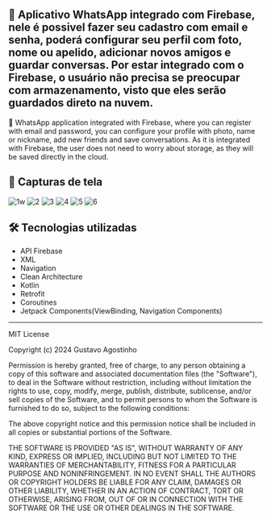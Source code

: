 🚀 Aplicativo WhatsApp integrado com Firebase, nele é possivel fazer seu cadastro com email e senha, poderá configurar seu perfil com foto, nome ou apelido, adicionar novos amigos e guardar conversas.
Por estar integrado com o Firebase, o usuário não precisa se preocupar com armazenamento, visto que eles serão guardados direto na nuvem.
------------------------------------------------------------------------------------------------------------------------------------------------------------------------------------------------------
🚀 WhatsApp application integrated with Firebase, where you can register with email and password, you can configure your profile with photo, name or nickname, add new friends and save conversations.
As it is integrated with Firebase, the user does not need to worry about storage, as they will be saved directly in the cloud.

📸 Capturas de tela
------------------------------------------------------------------------------------------------------------------------------------------------------------------------------------------------------
![1w](https://github.com/user-attachments/assets/a2c707b6-f31a-483f-8590-1f87bef10bde)
![2](https://github.com/user-attachments/assets/460301fb-0543-4b50-925b-0b5b0e70b330)
![3](https://github.com/user-attachments/assets/762ca23a-09d3-498d-825e-0822e48f2ac2)
![4](https://github.com/user-attachments/assets/13cecf85-9cfb-4bdb-ab5f-0d680f9c5197)
![5](https://github.com/user-attachments/assets/aa1fbb9f-8123-4f1d-8a47-cdac44d5b401)
![6](https://github.com/user-attachments/assets/9ef4adab-5572-49c6-88b0-1fbc06a4cdc3)

🛠️ Tecnologias utilizadas
------------------------------------------------------------------------------------------------------------------------------------------------------------------------------------------------------
- API Firebase
- XML
- Navigation
- Clean Architecture
- Kotlin
- Retrofit
- Coroutines
- Jetpack Components(ViewBinding, Navigation Components)
------------------------------------------------------------------------------------------------------------------------------------------------------------------------------------------------------ 
MIT License

Copyright (c) 2024 Gustavo Agostinho

Permission is hereby granted, free of charge, to any person obtaining a copy of this software and associated documentation files (the "Software"), to deal in the Software without restriction, including without limitation the rights to use, copy, modify, merge, publish, distribute, sublicense, and/or sell copies of the Software, and to permit persons to whom the Software is furnished to do so, subject to the following conditions:

The above copyright notice and this permission notice shall be included in all copies or substantial portions of the Software.

THE SOFTWARE IS PROVIDED "AS IS", WITHOUT WARRANTY OF ANY KIND, EXPRESS OR IMPLIED, INCLUDING BUT NOT LIMITED TO THE WARRANTIES OF MERCHANTABILITY, FITNESS FOR A PARTICULAR PURPOSE AND NONINFRINGEMENT. IN NO EVENT SHALL THE AUTHORS OR COPYRIGHT HOLDERS BE LIABLE FOR ANY CLAIM, DAMAGES OR OTHER LIABILITY, WHETHER IN AN ACTION OF CONTRACT, TORT OR OTHERWISE, ARISING FROM, OUT OF OR IN CONNECTION WITH THE SOFTWARE OR THE USE OR OTHER DEALINGS IN THE SOFTWARE.
